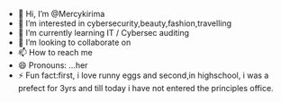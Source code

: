 - 👋 Hi, I’m @Mercykirima
- 👀 I’m interested in cybersecurity,beauty,fashion,travelling
- 🌱 I’m currently learning IT / Cybersec auditing
- 💞️ I’m looking to collaborate on 
- 📫 How to reach me 
- 😄 Pronouns: ...her
- ⚡ Fun fact:first, i love runny eggs and second,in highschool, i was a prefect for 3yrs and till today i have not entered the principles office.

<!---
Mercykirima/Mercykirima is a ✨ special ✨ repository because its `README.md` (this file) appears on your GitHub profile.
You can click the Preview link to take a look at your changes.
--->
